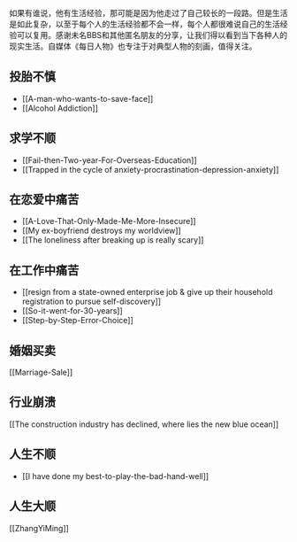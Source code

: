 如果有谁说，他有生活经验，那可能是因为他走过了自己较长的一段路。但是生活是如此复杂，以至于每个人的生活经验都不会一样，每个人都很难说自己的生活经验可以复用。感谢未名BBS和其他匿名朋友的分享，让我们得以看到当下各种人的现实生活。自媒体《每日人物》也专注于对典型人物的刻画，值得关注。
## 投胎不慎
- [[A-man-who-wants-to-save-face]]
- [[Alcohol Addiction]]
## 求学不顺
- [[Fail-then-Two-year-For-Overseas-Education]]
- [[Trapped in the cycle of  anxiety-procrastination-depression-anxiety]]
## 在恋爱中痛苦
- [[A-Love-That-Only-Made-Me-More-Insecure]]
- [[My ex-boyfriend destroys my worldview]]
- [[The loneliness after breaking up is really scary]]

## 在工作中痛苦
- [[resign from a state-owned enterprise job & give up their household registration to pursue self-discovery]]
- [[So-it-went-for-30-years]]
- [[Step-by-Step-Error-Choice]]

## 婚姻买卖
[[Marriage-Sale]]

## 行业崩溃
[[The construction industry has declined, where lies the new blue ocean]]

## 人生不顺
- [[I have done my best-to-play-the-bad-hand-well]]
## 人生大顺
[[ZhangYiMing]]
